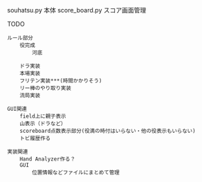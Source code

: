 souhatsu.py 本体
score_board.py スコア画面管理

TODO

    ルール部分
        役完成
            河底
            
        ドラ実装
        本場実装
        フリテン実装***(時間かかりそう)
        リー棒のやり取り実装
        流局実装

    GUI関連
        field上に親子表示
        山表示（ドラなど）
        scoreboard点数表示部分(役満の時付はいらない・他の役表示もいらない)
        トビ履歴作る

    実装関連
        Hand Analyzer作る？
        GUI
            位置情報などファイルにまとめて管理
